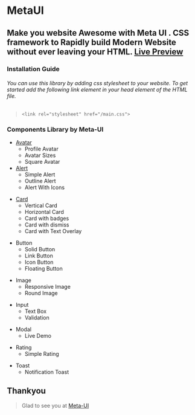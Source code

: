 # MetaUI
## Make you website Awesome with Meta UI . CSS framework to Rapidly build Modern Website without ever leaving your HTML. [Live Preview](https://meta-library.netlify.app/)
### Installation Guide
###### You can use this library by adding css stylesheet to your website. To get started add the following link element in your head element of the HTML file.
> `<link rel="stylesheet" href="/main.css">`
### Components Library by Meta-UI
>
* [Avatar](https://meta-library.netlify.app/components/avatar/avatar)
  * Profile Avatar
  * Avatar Sizes
  * Square Avatar
* [Alert](https://meta-library.netlify.app/components/alert/alert)
  * Simple Alert
  * Outline Alert
  * Alert With Icons
>
* [Card](https://meta-library.netlify.app/components/card/card)
    * Vertical Card
    * Horizontal Card
    * Card with badges
    * Card with dismiss
    * Card with Text Overlay
 >
 * Button
   * Solid Button
   * Link Button
   * Icon Button
   * Floating Button
>
 * Image
   * Responsive Image
   * Round Image
>
 * Input
   * Text Box
   * Validation
>
 * Modal
   * Live Demo
>
  * Rating
    * Simple Rating
 >
  * Toast
    * Notification Toast
 ## Thankyou
 >Glad to see you at [Meta-UI](https://meta-library.netlify.app/)

